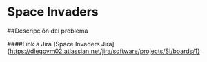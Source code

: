 # Space Invaders
##Descripción del problema

####Link a Jira
[Space Invaders Jira]{https://diegovm02.atlassian.net/jira/software/projects/SI/boards/1}
